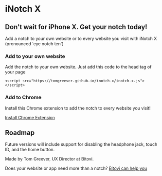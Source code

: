 # iNotch X
## Don't wait for iPhone X. Get your notch today!

Add a notch to your own website or to every website you visit with iNotch X
(pronounced 'eye notch ten')

### Add to your own website
Add the notch to your own website. Just add this code to the head tag of your page

```
<script src="https://tomgreever.github.io/inotch-x/inotch-x.js"></script>
```
    
### Add to Chrome
Install this Chrome extension to add the notch to every website you visit!

<a href="https://chrome.google.com/webstore/detail/inotch-x/ehmeeafggnjdbaodfknmobdjncndipnc">Install Chrome Extension</a>

## Roadmap
Future versions will include support for disabling the headphone jack, touch ID, and the home button.

Made by Tom Greever, UX Director at Bitovi.

Does your website or app need more than a notch? <a href="http://bitovi.com">Bitovi can help you</a>